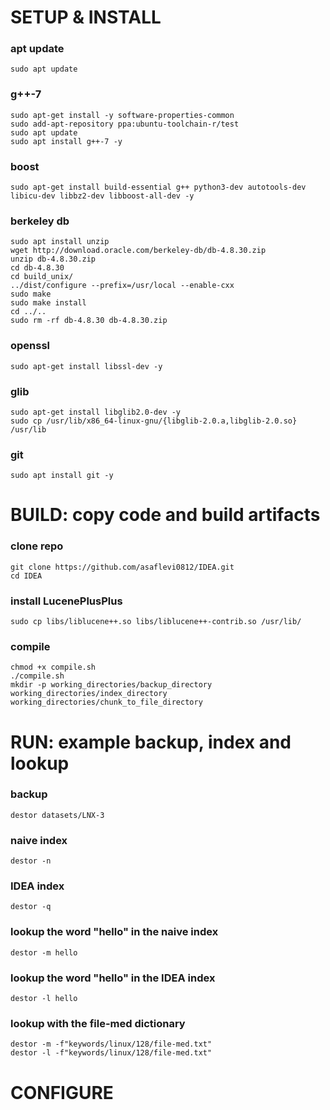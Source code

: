# SETUP & INSTALL #

### apt update
`sudo apt update`

### g++-7
```
sudo apt-get install -y software-properties-common
sudo add-apt-repository ppa:ubuntu-toolchain-r/test
sudo apt update
sudo apt install g++-7 -y
```
### boost
`sudo apt-get install build-essential g++ python3-dev autotools-dev libicu-dev libbz2-dev libboost-all-dev -y`
### berkeley db
```
sudo apt install unzip
wget http://download.oracle.com/berkeley-db/db-4.8.30.zip
unzip db-4.8.30.zip
cd db-4.8.30
cd build_unix/
../dist/configure --prefix=/usr/local --enable-cxx
sudo make
sudo make install
cd ../..
sudo rm -rf db-4.8.30 db-4.8.30.zip
```
### openssl
`sudo apt-get install libssl-dev -y`
### glib
```
sudo apt-get install libglib2.0-dev -y
sudo cp /usr/lib/x86_64-linux-gnu/{libglib-2.0.a,libglib-2.0.so} /usr/lib
```
### git
`sudo apt install git -y`

# BUILD: copy code and build artifacts #

### clone repo
```
git clone https://github.com/asaflevi0812/IDEA.git
cd IDEA
```
### install LucenePlusPlus
`sudo cp libs/liblucene++.so libs/liblucene++-contrib.so /usr/lib/`
### compile
```
chmod +x compile.sh
./compile.sh
mkdir -p working_directories/backup_directory working_directories/index_directory working_directories/chunk_to_file_directory
```

# RUN: example backup, index and lookup #

### backup
`destor datasets/LNX-3`
### naive index
`destor -n`
### IDEA index
`destor -q`
### lookup the word "hello" in the naive index
`destor -m hello`
### lookup the word "hello" in the IDEA index
`destor -l hello`
### lookup with the file-med dictionary
```
destor -m -f"keywords/linux/128/file-med.txt"
destor -l -f"keywords/linux/128/file-med.txt"
```

# CONFIGURE #